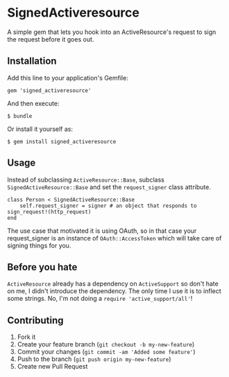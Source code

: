 # SignedActiveresource

A simple gem that lets you hook into an ActiveResource's request to sign the request before it goes out.

## Installation

Add this line to your application's Gemfile:

    gem 'signed_activeresource'

And then execute:

    $ bundle

Or install it yourself as:

    $ gem install signed_activeresource

## Usage

Instead of subclassing `ActiveResource::Base`, subclass `SignedActiveResource::Base` and set the `request_signer` class attribute.

	class Person < SignedActiveResource::Base
		self.request_signer = signer # an object that responds to sign_request!(http_request)
	end

The use case that motivated it is using OAuth, so in that case your request_signer is an instance of
`OAuth::AccessToken` which will take care of signing things for you.

## Before you hate

`ActiveResource` already has a dependency on `ActiveSupport` so don't hate on me, I didn't introduce the dependency. The only time I use it is to 
inflect some strings. No, I'm not doing a `require 'active_support/all'`!

## Contributing

1. Fork it
2. Create your feature branch (`git checkout -b my-new-feature`)
3. Commit your changes (`git commit -am 'Added some feature'`)
4. Push to the branch (`git push origin my-new-feature`)
5. Create new Pull Request
